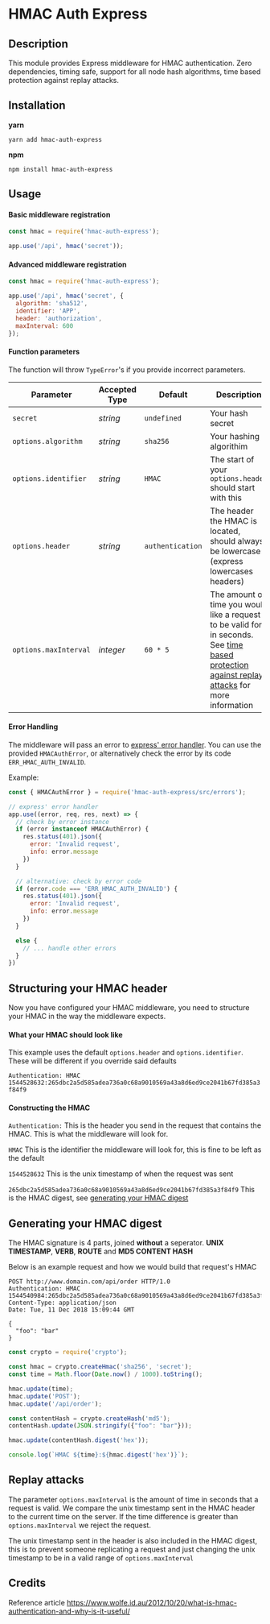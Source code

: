 # HMAC Auth Express

## Description

This module provides Express middleware for HMAC authentication. Zero dependencies, timing safe, support for all node hash algorithms, time based protection against replay attacks.

## Installation

**yarn**

`yarn add hmac-auth-express`

**npm**

`npm install hmac-auth-express`

## Usage

#### Basic middleware registration

```javascript
const hmac = require('hmac-auth-express');

app.use('/api', hmac('secret'));
```

#### Advanced middleware registration

```javascript
const hmac = require('hmac-auth-express');

app.use('/api', hmac('secret', {
  algorithm: 'sha512',
  identifier: 'APP',
  header: 'authorization',
  maxInterval: 600
});
```

#### Function parameters

The function will throw `TypeError`'s if you provide incorrect parameters.

| Parameter  | Accepted Type  | Default  | Description  |
|---|---|---|---|
| `secret`  | *string*  | `undefined`  | Your hash secret  |
| `options.algorithm`  | *string*  | `sha256`  | Your hashing algorithim  |
| `options.identifier`  | *string*  | `HMAC`  | The start of your `options.header` should start with this  |
| `options.header`  | *string*  | `authentication`  | The header the HMAC is located, should always be lowercase (express lowercases headers)  |
| `options.maxInterval`  | *integer*  | `60 * 5`  | The amount of time you would like a request to be valid for, in seconds. See [time based protection against replay attacks](#replay-attacks) for more information  |

#### Error Handling

The middleware will pass an error to [express' error handler](http://expressjs.com/en/guide/error-handling.html#writing-error-handlers). You can use the provided `HMACAuthError`, or alternatively check the error by its code `ERR_HMAC_AUTH_INVALID`.

Example:

```javascript
const { HMACAuthError } = require('hmac-auth-express/src/errors');

// express' error handler
app.use((error, req, res, next) => {
  // check by error instance
  if (error instanceof HMACAuthError) {
    res.status(401).json({
      error: 'Invalid request',
      info: error.message
    })
  }

  // alternative: check by error code
  if (error.code === 'ERR_HMAC_AUTH_INVALID') {
    res.status(401).json({
      error: 'Invalid request',
      info: error.message
    })
  }

  else {
    // ... handle other errors
  }
})
```

## Structuring your HMAC header

Now you have configured your HMAC middleware, you need to structure your HMAC in the way the middleware expects.

#### What your HMAC should look like

This example uses the default `options.header` and `options.identifier`. These will be different if you override said defaults

`Authentication: HMAC 1544528632:265dbc2a5d585adea736a0c68a9010569a43a8d6ed9ce2041b67fd385a3f84f9`

#### Constructing the HMAC

`Authentication:` This is the header you send in the request that contains the HMAC. This is what the middleware will look for.

`HMAC` This is the identifier the middleware will look for, this is fine to be left as the default

`1544528632` This is the unix timestamp of when the request was sent

`265dbc2a5d585adea736a0c68a9010569a43a8d6ed9ce2041b67fd385a3f84f9` This is the HMAC digest, see [generating your HMAC digest](#generating-your-hmac-digest)

## Generating your HMAC digest

The HMAC signature is 4 parts, joined **without** a seperator. **UNIX TIMESTAMP**, **VERB**, **ROUTE** and **MD5 CONTENT HASH**

Below is an example request and how we would build that request's HMAC

```
POST http://www.domain.com/api/order HTTP/1.0
Authentication: HMAC 1544540984:265dbc2a5d585adea736a0c68a9010569a43a8d6ed9ce2041b67fd385a3f84f9
Content-Type: application/json
Date: Tue, 11 Dec 2018 15:09:44 GMT

{
  "foo": "bar"
}
```

```javascript
const crypto = require('crypto');

const hmac = crypto.createHmac('sha256', 'secret');
const time = Math.floor(Date.now() / 1000).toString();

hmac.update(time);
hmac.update('POST');
hmac.update('/api/order');

const contentHash = crypto.createHash('md5');
contentHash.update(JSON.stringify({"foo": "bar"}));

hmac.update(contentHash.digest('hex'));

console.log(`HMAC ${time}:${hmac.digest('hex')}`);
```

## Replay attacks

The parameter `options.maxInterval` is the amount of time in seconds that a request is valid. We compare the unix timestamp sent in the HMAC header to the current time on the server. If the time difference is greater than `options.maxInterval` we reject the request.

The unix timestamp sent in the header is also included in the HMAC digest, this is to prevent someone replicating a request and just changing the unix timestamp to be in a valid range of `options.maxInterval`

## Credits

Reference article https://www.wolfe.id.au/2012/10/20/what-is-hmac-authentication-and-why-is-it-useful/
